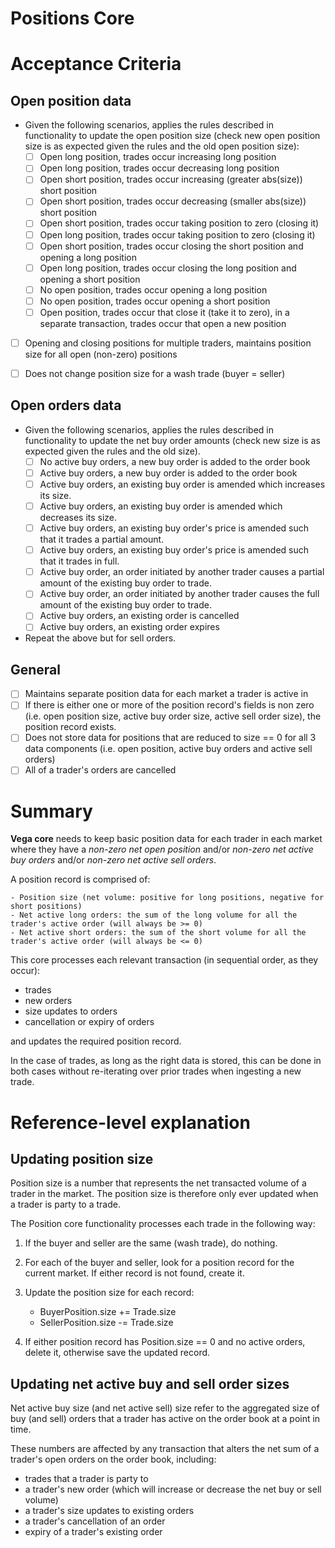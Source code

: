 # Positions Core

# Acceptance Criteria

## Open position data
- Given the following scenarios, applies the rules described in functionality to update the open position size (check new open position size is as expected given the rules and the old open position size):
  - [ ] Open long position, trades occur increasing long position
  - [ ] Open long position, trades occur decreasing long position
  - [ ] Open short position, trades occur increasing (greater abs(size)) short position
  - [ ] Open short position, trades occur decreasing (smaller abs(size)) short position
  - [ ] Open short position, trades occur taking position to zero (closing it)
  - [ ] Open long position, trades occur taking position to zero (closing it)
  - [ ] Open short position, trades occur closing the short position and opening a long position
  - [ ] Open long position, trades occur closing the long position and opening a short position
  - [ ] No open position, trades occur opening a long position
  - [ ] No open position, trades occur opening a short position
  - [ ] Open position, trades occur that close it (take it to zero), in a separate transaction, trades occur that open a new position
- [ ] Opening and closing positions for multiple traders, maintains position size for all open (non-zero) positions

- [ ] Does not change position size for a wash trade (buyer = seller)

## Open orders data
- Given the following scenarios, applies the rules described in functionality to update the net buy order amounts (check new size is as expected given the rules and the old size).
  - [ ] No active buy orders, a new buy order is added to the order book
  - [ ] Active buy orders, a new buy order is added to the order book
  - [ ] Active buy orders, an existing buy order is amended which increases its size.
  - [ ] Active buy orders, an existing buy order is amended which decreases its size.
  - [ ] Active buy orders, an existing buy order's price is amended such that it trades a partial amount.
  - [ ] Active buy orders, an existing buy order's price is amended such that it trades in full.
  - [ ] Active buy order, an order initiated by another trader causes a partial amount of the existing buy order to trade.
  - [ ] Active buy order, an order initiated by another trader causes the full amount of the existing buy order to trade.
  - [ ] Active buy orders, an existing order is cancelled
  - [ ] Active buy orders, an existing order expires

- Repeat the above but for sell orders.

## General

- [ ] Maintains separate position data for each market a trader is active in
- [ ] If there is either one or more of the position record's fields is non zero (i.e. open position size, active buy order size, active sell order size), the position record exists.
- [ ] Does not store data for positions that are reduced to size == 0 for all 3 data components (i.e. open position, active buy orders and active sell orders)
- [ ] All of a trader's orders are cancelled

# Summary

**Vega core** needs to keep basic position data for each trader in each market where they have a *non-zero net open position* and/or *non-zero net active buy orders* and/or *non-zero net active sell orders*.

A position record is comprised of:

	- Position size (net volume: positive for long positions, negative for short positions)
	- Net active long orders: the sum of the long volume for all the trader's active order (will always be >= 0)
	- Net active short orders: the sum of the short volume for all the trader's active order (will always be <= 0)

This core processes each relevant transaction (in sequential order, as they occur):
- trades
- new orders
- size updates to orders
- cancellation or expiry of orders

and updates the required position record. 

In the case of trades, as long as the right data is stored, this can be done in both cases without re-iterating over prior trades when ingesting a new trade.

# Reference-level explanation

## Updating position size

Position size is a number that represents the net transacted volume of a trader in the market. The position size is therefore only ever updated when a trader is party to a trade.

The Position core functionality processes each trade in the following way:

1. If the buyer and seller are the same (wash trade), do nothing.

1. For each of the buyer and seller, look for a position record for the current market. If either record is not found, create it.

1. Update the position size for each record:
	- BuyerPosition.size += Trade.size
	- SellerPosition.size -= Trade.size

1. If either position record has Position.size == 0 and no active orders, delete it, otherwise save the updated record.

## Updating net active buy and sell order sizes

Net active buy size (and net active sell) size refer to the aggregated size of buy (and sell) orders that a trader has active on the order book at a point in time. 

These numbers are affected by any transaction that alters the net sum of a trader's open orders on the order book, including:

- trades that a trader is party to
- a trader's new order (which will increase or decrease the net buy or sell volume)
- a trader's size updates to existing orders
- a trader's cancellation of an order
- expiry of a trader's existing order